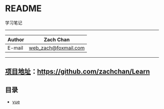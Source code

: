 ﻿README
===========================
学习笔记


****
	
|Author|Zach Chan|
|---|---
|E-mail|web_zach@foxmail.com




****

## [项目地址](https://github.com/zachchan/Learn)：https://github.com/zachchan/Learn



## 目录

* [vue](https://github.com/zachchan/Learn/tree/master/vue/vue-1.0)


